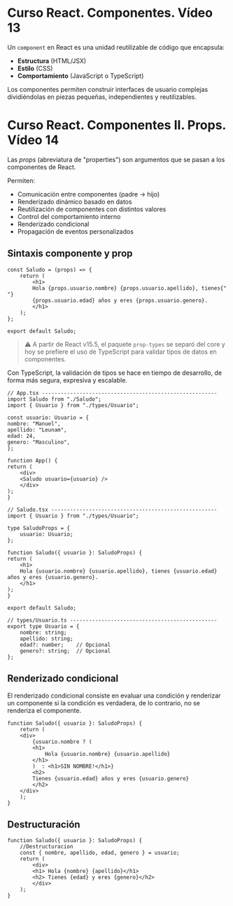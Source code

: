 # Curso React. Componentes. Vídeo 13
Un `component` en React es una unidad reutilizable de código que encapsula:

- **Estructura** (HTML/JSX)
- **Estilo** (CSS)
- **Comportamiento** (JavaScript o TypeScript)

Los componentes permiten construir interfaces de usuario complejas dividiéndolas en piezas pequeñas, independientes y reutilizables.

# Curso React. Componentes II. Props. Vídeo 14
Las _props_ (abreviatura de "properties") son argumentos que se pasan a los componentes de React.

Permiten:
- Comunicación entre componentes (padre → hijo)
- Renderizado dinámico basado en datos
- Reutilización de componentes con distintos valores
- Control del comportamiento interno
- Renderizado condicional
- Propagación de eventos personalizados


## Sintaxis componente y prop

    const Saludo = (props) => {
        return (
            <h1>
            Hola {props.usuario.nombre} {props.usuario.apellido}, tienes{" "}
            {props.usuario.edad} años y eres {props.usuario.genero}.
            </h1>
        );
    };

    export default Saludo;

> ⚠️ A partir de React v15.5, el paquete `prop-types` se separó del core y hoy se prefiere el uso de TypeScript para validar tipos de datos en componentes.

Con TypeScript, la validación de tipos se hace en tiempo de desarrollo, de forma más segura, expresiva y escalable.


    // App.tsx --------------------------------------------------------
    import Saludo from "./Saludo";
    import { Usuario } from "./types/Usuario";

    const usuario: Usuario = {
    nombre: "Manuel",
    apellido: "Leunam",
    edad: 24,
    genero: "Masculino",
    };

    function App() {
    return (
        <div>
        <Saludo usuario={usuario} />
        </div>
    );
    }

    // Saludo.tsx -----------------------------------------------------
    import { Usuario } from "./types/Usuario";

    type SaludoProps = {
        usuario: Usuario;
    };

    function Saludo({ usuario }: SaludoProps) {
    return (
        <h1>
        Hola {usuario.nombre} {usuario.apellido}, tienes {usuario.edad} años y eres {usuario.genero}.
        </h1>
    );
    }

    export default Saludo;

    // types/Usuario.ts -----------------------------------------------
    export type Usuario = {
        nombre: string;
        apellido: string;
        edad?: number;    // Opcional
        genero?: string;  // Opcional
    };

## Renderizado condicional
El renderizado condicional consiste en evaluar una condición y renderizar un componente si la condición es verdadera, de lo contrario, no se renderiza el componente.

    function Saludo({ usuario }: SaludoProps) {
        return (
        <div>
            {usuario.nombre ? (
            <h1>
                Hola {usuario.nombre} {usuario.apellido}
            </h1>
            )  : <h1>SIN NOMBRE!</h1>}
            <h2>
            Tienes {usuario.edad} años y eres {usuario.genero}
            </h2>
        </div>
        );
    }

## Destructuración

    function Saludo({ usuario }: SaludoProps) {
        //Destructuracion
        const { nombre, apellido, edad, genero } = usuario;
        return (
            <div>
            <h1> Hola {nombre} {apellido}</h1>
            <h2> Tienes {edad} y eres {genero}</h2>
            </div>
        );
    }



